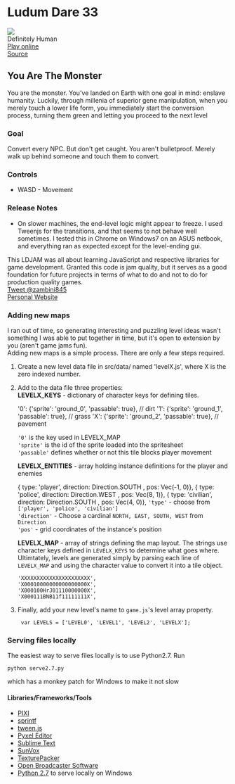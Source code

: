 # Ludum Dare 33
![][20]  
Definitely Human  
[Play online][9]  
[Source][10]



## You Are The Monster ##
You are the monster. You've landed on Earth with one goal in mind: enslave humanity. Luckily, through millenia of superior gene manipulation, when you merely touch a lower life form, you immediately start the conversion process, turning them green and letting you proceed to the next level

### Goal ###
Convert every NPC. But don't get caught. You aren't bulletproof. Merely walk up behind someone and touch them to convert.

### Controls ###

   + WASD - Movement

### Release Notes ###

+ On slower machines, the end-level logic might appear to freeze. I used Tweenjs for the transitions, and that seems to not behave well sometimes. I tested this in Chrome on Windows7 on an ASUS netbook, and everything ran as expected except for the level-ending gui.

This LDJAM was all about learning JavaScript and respective libraries for game development. Granted this code is jam quality, but it serves as a good foundation for future projects in terms of what to do and not to do for production quality games.  
[Tweet @zambini845](https://twitter.com/zambini845)  
[Personal Website](http://randonia.com)



### Adding new maps ###

I ran out of time, so generating interesting and puzzling level ideas wasn't something I was able to put together in time, but it's open to extension by you (aren't game jams fun).  
Adding new maps is a simple process. There are only a few steps required. 

1) Create a new level data file in src/data/ named 'levelX.js', where X is the zero indexed number.  
2) Add to the data file three properties:  
   **LEVELX_KEYS** - dictionary of character keys for defining tiles.

      '0': {'sprite': 'ground_0', 'passable': true},      // dirt
      '1': {'sprite': 'ground_1', 'passable': true},      // grass
      'X': {'sprite': 'ground_2', 'passable': true},      // pavement

   `'0'` is the key used in LEVELX_MAP  
   `'sprite'` is the id of the sprite loaded into the spritesheet  
   `'passable'` defines whether or not this tile blocks player movement  

   **LEVELX_ENTITIES** - array holding instance definitions for the player and enemies

      { type: 'player',   direction: Direction.SOUTH , pos: Vec(-1, 0)},
      { type: 'police',   direction: Direction.WEST , pos: Vec(8, 1)},
      { type: 'civilian', direction: Direction.SOUTH , pos: Vec(4, 0)},
   `'type'` - choose from `['player', 'police', 'civilian']`  
   `'direction'` - Choose a cardinal `NORTH, EAST, SOUTH, WEST` from `Direction`  
   `'pos'` - grid coordinates of the instance's position
    
   **LEVELX_MAP** - array of strings defining the map layout. The strings use character keys defined in `LEVELX_KEYS` to determine what goes where. Ultimtately, levels are generated simply by parsing each  line of `LEVELX_MAP` and using the character value to convert it into a tile object.

       'XXXXXXXXXXXXXXXXXXXXXX',
       'X00010000000000000000X',
       'X000100HrJ01110000000X',
       'X000111BNB11f11111111X',
3) Finally, add your new level's name to `game.js`'s level array property.
        
        var LEVELS = ['LEVEL0', 'LEVEL1', 'LEVEL2', 'LEVELX'];


### Serving files locally ###
The easiest way to serve files locally is to use Python2.7. Run

    python serve2.7.py

which has a monkey patch for Windows to make it not slow

#### Libraries/Frameworks/Tools ####
* [PIXI][1]
* [sprintf][2]
* [tween.js][7]
* [Pyxel Editor][3]
* [Sublime Text][4]
* [SunVox][11]
* [TexturePacker][8]
* [Open Broadcaster Software][5]
* [Python 2.7][6] to serve locally on Windows


[1]: http://www.pixijs.com/
[2]: https://github.com/alexei/sprintf.js
[3]: http://pyxeledit.com/
[4]: http://www.sublimetext.com/
[5]: https://obsproject.com/
[6]: http://python.org
[7]: https://github.com/tweenjs/tween.js
[8]: https://www.codeandweb.com/texturepacker
[9]: http://randonia.com/ld33
[10]: https://github.com/randonia/ld33
[11]: www.warmplace.ru/soft/sunvox/

[20]: [https://raw.githubusercontent.com/randonia/ld33/screenshots/screenshots/screenshot_1.PNG]
[21]: [https://raw.githubusercontent.com/randonia/ld33/screenshots/screenshots/screenshot_2.PNG]
[22]: [https://raw.githubusercontent.com/randonia/ld33/screenshots/screenshots/screenshot_3.png]
